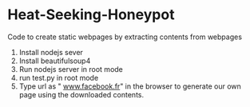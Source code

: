 Heat-Seeking-Honeypot
=====================

Code to create static webpages by extracting contents from webpages

1. Install nodejs sever
2. Install  beautifulsoup4
3. Run nodejs server in root mode
4. run test.py in root mode
5. Type url as " www.facebook.fr" in the browser to generate our own page using the downloaded contents.
